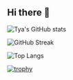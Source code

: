 ## Hi there 👋

![Tya's GitHub stats](https://github-readme-stats.vercel.app/api?username=Tya-Desmet&show_icons=true&theme=radical)

![GitHub Streak](https://streak-stats.demolab.com/?user=Tya-Desmet&theme=radical)

![Top Langs](https://github-readme-stats.vercel.app/api/top-langs/?username=Tya-Desmet&layout=compact&theme=radical)

[![trophy](https://github-profile-trophy.vercel.app/?username=Tya-Desmet&theme=radical&no-frame=true)](https://github.com/ryo-ma/github-profile-trophy)
